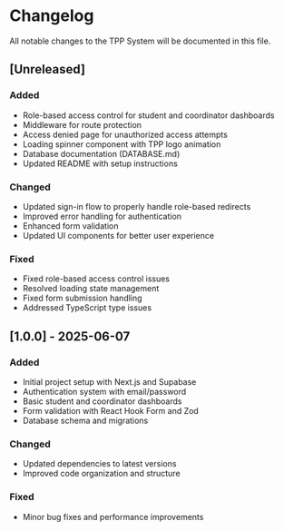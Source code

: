 # Changelog

All notable changes to the TPP System will be documented in this file.

## [Unreleased]

### Added
- Role-based access control for student and coordinator dashboards
- Middleware for route protection
- Access denied page for unauthorized access attempts
- Loading spinner component with TPP logo animation
- Database documentation (DATABASE.md)
- Updated README with setup instructions

### Changed
- Updated sign-in flow to properly handle role-based redirects
- Improved error handling for authentication
- Enhanced form validation
- Updated UI components for better user experience

### Fixed
- Fixed role-based access control issues
- Resolved loading state management
- Fixed form submission handling
- Addressed TypeScript type issues

## [1.0.0] - 2025-06-07

### Added
- Initial project setup with Next.js and Supabase
- Authentication system with email/password
- Basic student and coordinator dashboards
- Form validation with React Hook Form and Zod
- Database schema and migrations

### Changed
- Updated dependencies to latest versions
- Improved code organization and structure

### Fixed
- Minor bug fixes and performance improvements
